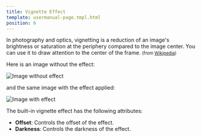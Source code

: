 ```yaml
---
title: Vignette Effect
template: usermanual-page.tmpl.html
position: 6
---
```


In photography and optics, vignetting is a reduction of an image's brightness or saturation at the periphery compared to the image center. You can use it to draw attention to the center of the frame. <small>(from [Wikipedia][1])</small>

Here is an image without the effect:

<img alt="Image without effect" src="/images/platform/posteffects/without_effects.png"></img>

and the same image with the effect applied:

<img alt="Image with effect" src="/images/platform/posteffects/with_vignette.png"></img>

The built-in vignette effect has the following attributes:

* **Offset**: Controls the offset of the effect.
* **Darkness**: Controls the darkness of the effect.

[1]: https://en.wikipedia.org/wiki/Vignetting

